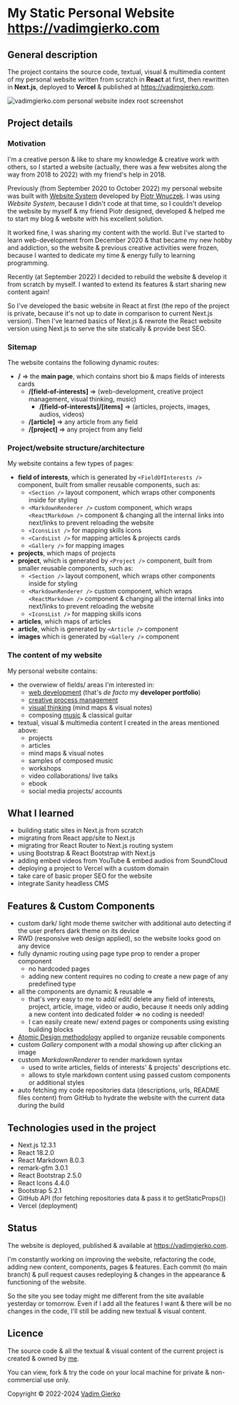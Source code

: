 # My Static Personal Website https://vadimgierko.com

## General description

The project contains the source code, textual, visual & multimedia content of my personal website written from scratch in **React** at first, then rewritten in **Next.js**, deployed to **Vercel** & published at https://vadimgierko.com.

![vadimgierko.com personal website index root screenshot](https://vadimgierko.com/img/web-development/projects/vadimgierko-com-personal-website-next-js-screen-vadim-gierko.png)

## Project details

### Motivation

I'm a creative person & like to share my knowledge & creative work with others, so I started a website (actually, there was a few websites along the way from 2018 to 2022) with my friend's help in 2018.

Previously (from September 2020 to October 2022) my personal website was built with [Website System](https://github.com/PiotrWnuczek/WebsiteSystem) developed by [Piotr Wnuczek](https://github.com/piotrwnuczek). I was using _Website System_, because I didn't code at that time, so I couldn't develop the website by myself & my friend Piotr designed, developed & helped me to start my blog & website with his excellent solution.

It worked fine, I was sharing my content with the world. But I've started to learn web-development from December 2020 & that became my new hobby and addiction, so the website & previous creative activities were frozen, because I wanted to dedicate my time & energy fully to learning programming.

Recently (at September 2022) I decided to rebuild the website & develop it from scratch by myself. I wanted to extend its features & start sharing new content again!

So I've developed the basic website in React at first (the repo of the project is private, because it's not up to date in comparison to current Next.js version). Then I've learned basics of Next.js & rewrote the React website version using Next.js to serve the site statically & provide best SEO.

### Sitemap

The website contains the following dynamic routes:

- **/** => the **main page**, which contains short bio & maps fields of interests cards
  - **/[field-of-interests]** => (web-development, creative project management, visual thinking, music)
    - **/[field-of-interests]/[items]** => (articles, projects, images, audios, videos)
  - **/[article]** => any article from any field
  - **/[project]** => any project from any field

### Project/website structure/architecture

My website contains a few types of pages:

- **field of interests**, which is generated by `<FieldOfInterests />` component, built from smaller reusable components, such as:
  - `<Section />` layout component, which wraps other components inside for styling
  - `<MarkdownRenderer />` custom component, which wraps `<ReactMarkdown />` component & changing all the internal links into next/links to prevent reloading the website
  - `<IconsList />` for mapping skills icons
  - `<CardsList />` for mapping articles & projects cards
  - `<Gallery />` for mapping images
- **projects**, which maps <CardsList /> of projects
- **project**, which is generated by `<Project />` component, built from smaller reusable components, such as:
  - `<Section />` layout component, which wraps other components inside for styling
  - `<MarkdownRenderer />` custom component, which wraps `<ReactMarkdown />` component & changing all the internal links into next/links to prevent reloading the website
  - `<IconsList />` for mapping skills icons
- **articles**, which maps <CardsList /> of articles
- **article**, which is generated by `<Article />` component
- **images** which is generated by `<Gallery />` component

### The content of my website

My personal website contains:

- the overwiew of fields/ areas I'm interested in:
  - [web development](https://vadimgierko.com/web-development) (that's _de facto_ my **developer portfolio**)
  - [creative process management](https://vadimgierko.com/creative-process-management)
  - [visual thinking](https://vadimgierko.com/visual-thinking) (mind maps & visual notes)
  - composing [music](https://vadimgierko.com/music) & classical guitar
- textual, visual & multimedia content I created in the areas mentioned above:
  - projects
  - articles
  - mind maps & visual notes
  - samples of composed music
  - workshops
  - video collaborations/ live talks
  - ebook
  - social media projects/ accounts

## What I learned

- building static sites in Next.js from scratch
- migrating from React app/site to Next.js
- migrating fror React Router to Next.js routing system
- using Bootstrap & React Bootstrap with Next.js
- adding embed videos from YouTube & embed audios from SoundCloud
- deploying a project to Vercel with a custom domain
- take care of basic proper SEO for the website
- integrate Sanity headless CMS

## Features & Custom Components

- custom dark/ light mode theme switcher with additional auto detecting if the user prefers dark theme on its device
- RWD (responsive web design applied), so the website looks good on any device
- fully dynamic routing using page type prop to render a proper component
  - no hardcoded pages
  - adding new content requires no coding to create a new page of any predefined type
- all the components are dynamic & reusable =>
  - that's very easy to me to add/ edit/ delete any field of interests, project, article, image, video or audio, because it needs only adding a new content into dedicated folder => no coding is needed!
  - I can easily create new/ extend pages or components using existing building blocks
- [Atomic Design methodology](https://atomicdesign.bradfrost.com/table-of-contents/) applied to organize reusable components
- custom _Gallery_ component with a modal showing up after clicking an image
- custom _MarkdownRenderer_ to render markdown syntax
  - used to write articles, fields of interests' & projects' descriptions etc.
  - allows to style markdown content using passed custom components or additional styles
- auto fetching my code repositories data (descriptions, urls, README files content) from GitHub to hydrate the website with the current data during the build

## Technologies used in the project

- Next.js 12.3.1
- React 18.2.0
- React Markdown 8.0.3
- remark-gfm 3.0.1
- React Bootstrap 2.5.0
- React Icons 4.4.0
- Bootstrap 5.2.1
- GitHub API (for fetching repositories data & pass it to getStaticProps())
- Vercel (deployment)

## Status

The website is deployed, published & available at https://vadimgierko.com.

I'm constantly working on improving the website, refactoring the code, adding new content, components, pages & features. Each commit (to main branch) & pull request causes redeploying & changes in the appearance & functioning of the website.

So the site you see today might me different from the site available yesterday or tomorrow. Even if I add all the features I want & there will be no changes in the code, I'll still be adding new textual & visual content.

## Licence

The source code & all the textual & visual content of the current project is created & owned by [me](https://github.com/vadimgierko).

You can view, fork & try the code on your local machine for private & non-commercial use only.

Copyright &copy; 2022-2024 [Vadim Gierko](https://github.com/vadimgierko)